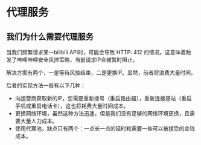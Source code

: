 # 代理服务

## 我们为什么需要代理服务

当我们频繁请求某一bilibili API时，可能会导致 HTTP: 412 的情况。这意味着触发了哔哩哔哩安全风控策略，当前请求IP会被暂时阻止。

解决方案有两个，一是等待风控结束，二是更换IP。显然，前者将浪费大量时间。

后者的实现方法一般有以下几种：

- 向运营商获取新的IP，您需要重新拨号（重启路由器），重新连接基站（重启手机或重启电话卡），这也将耗费大量时间成本。
- 更换网络环境，虽然这种方法迅速，但是我们没有足够的网络环境更换，且需要大量人力成本。
- 使用代理池，缺点只有两个：一点长一点的延时和需要一些可以被接受的金钱成本。